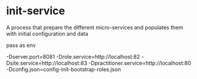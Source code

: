 # init-service

A process that prepare the different micro-services and populates them with initial configuration and data

pass as env 

-Dserver.port=8081 -Drole.service=http://localhost:82 -Dsite.service=http://localhost:83 -Dpractitioner.service=http://localhost:80 -Dconfig.json=config-init-bootstrap-roles.json
